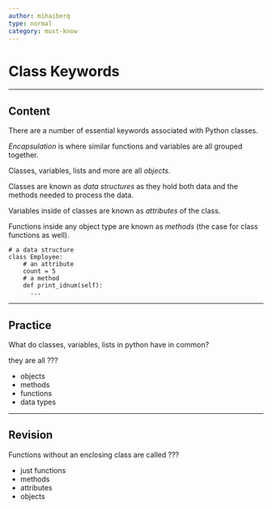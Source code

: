 ```yaml
---
author: mihaiberq
type: normal
category: must-know
---
```


# Class Keywords


---

## Content

There are a number of essential keywords associated with Python classes.

*Encapsulation* is where similar functions and variables are all grouped together.

Classes, variables, lists and more are all *objects*.

Classes are known as *data structures* as they hold both data and the methods needed to process the data.

Variables inside of classes are known as *attributes* of the class.

Functions inside any object type are known as *methods* (the case for class functions as well).

```plain-text
# a data structure
class Employee:
    # an attribute
    count = 5
    # a method
    def print_idnum(self):
      ...
```


---

## Practice

What do classes, variables, lists in python have in common?

they are all ???

- objects
- methods
- functions
- data types


---

## Revision

Functions without an enclosing class are called ???

- just functions
- methods
- attributes
- objects
 
